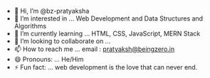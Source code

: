 - 👋 Hi, I’m @bz-pratyaksha
- 👀 I’m interested in ... Web Development and Data Structures and Algorithms
- 🌱 I’m currently learning ... HTML, CSS, JavaScript, MERN Stack
- 💞️ I’m looking to collaborate on ...
- 📫 How to reach me ... email : pratyaksh@beingzero.in
- 😄 Pronouns: ... He/Him
- ⚡ Fun fact: ... web development is the love that can never end.

<!---
bz-pratyaksha/bz-pratyaksha is a ✨ special ✨ repository because its `README.md` (this file) appears on your GitHub profile.
You can click the Preview link to take a look at your changes.
--->
